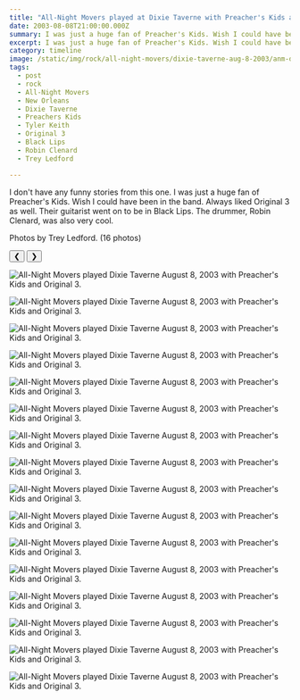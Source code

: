 ```yaml
---
title: "All-Night Movers played at Dixie Taverne with Preacher's Kids and Original 3."
date: 2003-08-08T21:00:00.000Z
summary: I was just a huge fan of Preacher's Kids. Wish I could have been in the band.
excerpt: I was just a huge fan of Preacher's Kids. Wish I could have been in the band.
category: timeline
image: /static/img/rock/all-night-movers/dixie-taverne-aug-8-2003/anm-dixie-taverne-02.jpg
tags:
  - post
  - rock
  - All-Night Movers
  - New Orleans
  - Dixie Taverne
  - Preachers Kids
  - Tyler Keith
  - Original 3
  - Black Lips
  - Robin Clenard
  - Trey Ledford

---
```


I don't have any funny stories from this one. I was just a huge fan of Preacher's Kids. Wish I could have been in the band. Always liked Original 3 as well. Their guitarist went on to be in Black Lips. The drummer, Robin Clenard, was also very cool.

Photos by Trey Ledford. (16 photos)

<div id="viewport">
    <button id="buttonPrevious">&#10094;</button>
    <button id="buttonNext">&#10095;</button>

![All-Night Movers played Dixie Taverne August 8, 2003 with Preacher's Kids and Original 3.](/static/img/rock/all-night-movers/dixie-taverne-aug-8-2003/anm-dixie-taverne-01.jpg)

![All-Night Movers played Dixie Taverne August 8, 2003 with Preacher's Kids and Original 3.](/static/img/rock/all-night-movers/dixie-taverne-aug-8-2003/anm-dixie-taverne-02.jpg)

![All-Night Movers played Dixie Taverne August 8, 2003 with Preacher's Kids and Original 3.](/static/img/rock/all-night-movers/dixie-taverne-aug-8-2003/anm-dixie-taverne-03.jpg)

![All-Night Movers played Dixie Taverne August 8, 2003 with Preacher's Kids and Original 3.](/static/img/rock/all-night-movers/dixie-taverne-aug-8-2003/anm-dixie-taverne-04.jpg)

![All-Night Movers played Dixie Taverne August 8, 2003 with Preacher's Kids and Original 3.](/static/img/rock/all-night-movers/dixie-taverne-aug-8-2003/anm-dixie-taverne-05.jpg)

![All-Night Movers played Dixie Taverne August 8, 2003 with Preacher's Kids and Original 3.](/static/img/rock/all-night-movers/dixie-taverne-aug-8-2003/anm-dixie-taverne-06.jpg)

![All-Night Movers played Dixie Taverne August 8, 2003 with Preacher's Kids and Original 3.](/static/img/rock/all-night-movers/dixie-taverne-aug-8-2003/anm-dixie-taverne-07.jpg)

![All-Night Movers played Dixie Taverne August 8, 2003 with Preacher's Kids and Original 3.](/static/img/rock/all-night-movers/dixie-taverne-aug-8-2003/anm-dixie-taverne-08.jpg)

![All-Night Movers played Dixie Taverne August 8, 2003 with Preacher's Kids and Original 3.](/static/img/rock/all-night-movers/dixie-taverne-aug-8-2003/anm-dixie-taverne-09.jpg)

![All-Night Movers played Dixie Taverne August 8, 2003 with Preacher's Kids and Original 3.](/static/img/rock/all-night-movers/dixie-taverne-aug-8-2003/anm-dixie-taverne-10.jpg)

![All-Night Movers played Dixie Taverne August 8, 2003 with Preacher's Kids and Original 3.](/static/img/rock/all-night-movers/dixie-taverne-aug-8-2003/anm-dixie-taverne-11.jpg)

![All-Night Movers played Dixie Taverne August 8, 2003 with Preacher's Kids and Original 3.](/static/img/rock/all-night-movers/dixie-taverne-aug-8-2003/anm-dixie-taverne-12.jpg)

![All-Night Movers played Dixie Taverne August 8, 2003 with Preacher's Kids and Original 3.](/static/img/rock/all-night-movers/dixie-taverne-aug-8-2003/anm-dixie-taverne-13.jpg)

![All-Night Movers played Dixie Taverne August 8, 2003 with Preacher's Kids and Original 3.](/static/img/rock/all-night-movers/dixie-taverne-aug-8-2003/anm-dixie-taverne-14.jpg)

![All-Night Movers played Dixie Taverne August 8, 2003 with Preacher's Kids and Original 3.](/static/img/rock/all-night-movers/dixie-taverne-aug-8-2003/anm-dixie-taverne-15.jpg)

![All-Night Movers played Dixie Taverne August 8, 2003 with Preacher's Kids and Original 3.](/static/img/rock/all-night-movers/dixie-taverne-aug-8-2003/anm-dixie-taverne-16.jpg)

</div>
<div id="caption"></div>